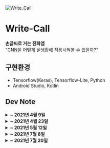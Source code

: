 ![Write_Call](https://user-images.githubusercontent.com/59414764/114134492-ce1f9680-9942-11eb-99e0-bb6a51a8bd0b.gif)

# Write-Call
<b>손글씨로 거는 전화앱</b>  
"CNN을 어떻게 실생활에 적용시켜볼 수 있을까?"


## 구현환경
- Tensorflow(Keras), Tensorflow-Lite, Python
- Android Studio, Kotlin

## Dev Note
<details>
  <summary><b> ~ 2021년 4월 9일</b></summary>
  
  1. MNIST 숫자 데이터를 이용하여 CNN 모델 만들기
  2. mnist.tflite(Tensorflow Lite) 모델 파일 변형하기
  3. 안드로이드의 그림판 패키지를 이용하여 분류할 input data 생성
  4. mnist.tflite이 적용된 tensorflow-lite 패키지를 이용하여 input data 숫자 인식하기
  5. 얻어낸 숫자들과 intent를 이용하여 전화로 연결 📞
  
</details>
<details>
  <summary><b> ~ 2021년 4월 23일</b></summary>
  
  Feedback
  1. 단순 Toy Project로 끝내지 말자 ⭐
  2. 배운 것을 현 프로젝트에 어떻게 적용시켜볼 수 있을까 그때 그때 고민해보자 
  3. 한 글자씩 입력해야하는 단점이 있다. 한꺼번에 쓰고 text를 detection을 통해 한 글자씩 찾고 Recognition. 글자들의 위치 정보를 이용하여 문자를 순서대로 배열하면 되지 않을까?
  4. 모델의 tflite 파일(모델 정보 및 가중치)을 갱신해야할 때도 있다. 서버를 이용해 갱신할 수 있도록 만들자.
  5. 모델 성능 개선을 위해 사용시 즉각 데이터를 수집하는 것도 필요해보인다. differential privacy 정책에 의하면 온전한 데이터를 서버에 보내는 것이 아닌, 일부 학습된(사람이 해석할 수 없는) 가중치만을 서버에 보낼 필요가 있어보인다. 모바일 환경에서 NDK라는 것을 사용하면 되지 않을까? Classifier만 학습하도록 하면 되지 않을까?
  6. 나중에 숫자 뿐만 아니라 글씨도 알아볼 수 있도록 하면 좋을 것 같다. ~~텍스트 분석도 해야하려나~~
  7. Random Ferns, Bayesian 이론을 여기에 적용할 수도 있을까?
  
 
</details>
<details>
  <summary><b> ~ 2021년 5월 12일</b></summary>
  
  1. 먼저 숫자가 아닌 이미지를 판별해내야한다.
  2. '숫자다'와 '숫자아니다'를 먼저 분류하고, '숫자다'일 경우, 이미지를 다시 숫자별로 분류해내는 게 좋을까? => 그렇게 되면 NN을 두번 거쳐야한다. 시간이 오래걸린다. 하지만 더 정확해지지 않을까? 이게 모델 앙상블의 개념일 것 같다.
  3. '숫자가 맞다/아니다'를 분류하고, 다시 숫자를 분류하는 모델과 모든 레이블로 한번에 분류하는 모델을 만들어서 비교해보자
  4. 숫자 아닌 그림을 수집할 필요가 있다. 현재 KDT를 통해 AWS서버를 사놓은 상태다. 어플을 이용해서 데이터와 해당하는 레이블(사람이 직접 어플에서 지정)을 수집하고, 서버에서 학습 시키는 시스템이 필요하다. Tensorflow Serving, pretrain model, model Serialization(이게 아마 tflite가 아닐까?) 키워드로 좀 더 검색해볼 필요가 있겠다.
  5. 어플도 공부해야한다. 안드로이드(코틀린)어플에서는 어떻게 AWS서버와 연동시킬 수 있을까?
  6. 어플에는 update버튼이 있어야한다. 그래야 Serialization된 모델을 받아와 De-Serialization 작업을 수행하고 모델을 얻어낼 수가 있다.
  
  = 정리: 어플에서 데이터 전송 및 모델 업데이트 기능 추가. 학습용 서버 구축 및 모델 업데이트 기능 구현.
  
</details>
<details>
  <summary><b> ~ 2021년 7월 8일</b></summary>
  
  task 정리
  1. 모델 업데이트를 위한 Server(AWS Cloud, Django 사용 계획) 만들기
  2. 손글씨 숫자를 batch단위로 모아 기존 모델에 재학습(가중치는 그대로 가져온 상태로)
  3. 학습도 모바일 앱 상에서 할 수도 있을까? 추가적으로 연구해볼 필요가 있겠다.
  
</details>
<details>
  <summary><b> ~ 2021년 7월 20일</b></summary>
  
  task 세분화
  1. 모델 업데이트를 위한 Server(AWS Cloud, Django 사용 계획) 만들기
    1) 서버 내에서 학습하기 위해 모바일 앱에서 이미지를 Base64 인코딩 형식(왜 64진법인가?)으로 서버에 보낼 계획이다.
      - 모바일 상에서 숫자를 그리고, Answer란에 답에 해당하는 숫자를 기입 후 보내기 버튼을 누르면 resize 후, 서버로 이미지 전송. 그리고 '전송되었습니다.' 팝업 메세지.
      - 추가 과제: 숫자 이미지로 예측한 값과 Answer값이 다를 경우, 확인창 팝업
    2) 서버에서는 해당 이미지를 받아 Decoding하고, batch단위로 보관한다.
      - 모바일 상에서 숫자를 그리고, Answer란에 답에 해당하는 숫자를 기입 후 보내기 버튼을 누르면 resize 후, 서버로 이미지 전송. 그리고 '전송되었습니다.' 팝업 메세지.
    3) 모바일 앱에서 '모델 업데이트' 버튼을 누르면, 서버에서 학습된 모델을 불러와 저장된 이미지로 전이 학습을 실행하고, 학습된 모델을 안드로이드에 배포
      - 모델을 어떤 포맷 형식으로??

  2. 학습도 모바일 앱 상에서 할 수도 있을까? 추가적으로 연구해볼 필요가 있겠다.
  
</details>
